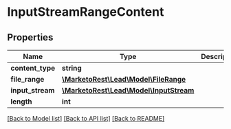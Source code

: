 # InputStreamRangeContent

## Properties
Name | Type | Description | Notes
------------ | ------------- | ------------- | -------------
**content_type** | **string** |  | [optional] 
**file_range** | [**\MarketoRest\Lead\Model\FileRange**](FileRange.md) |  | [optional] 
**input_stream** | [**\MarketoRest\Lead\Model\InputStream**](InputStream.md) |  | [optional] 
**length** | **int** |  | [optional] 

[[Back to Model list]](../README.md#documentation-for-models) [[Back to API list]](../README.md#documentation-for-api-endpoints) [[Back to README]](../README.md)


